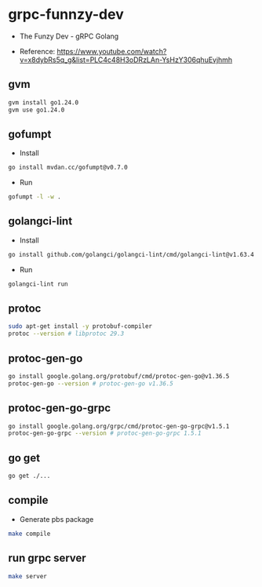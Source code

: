 # grpc-funnzy-dev

- The Funzy Dev - gRPC Golang

- Reference: https://www.youtube.com/watch?v=x8dybRs5q_g&list=PLC4c48H3oDRzLAn-YsHzY306qhuEvjhmh

## gvm

```sh
gvm install go1.24.0
gvm use go1.24.0
```

## gofumpt

- Install

```sh
go install mvdan.cc/gofumpt@v0.7.0
```

- Run

```sh
gofumpt -l -w .
```

## golangci-lint

- Install

```sh
go install github.com/golangci/golangci-lint/cmd/golangci-lint@v1.63.4
```

- Run

```sh
golangci-lint run
```

## protoc

```sh
sudo apt-get install -y protobuf-compiler
protoc --version # libprotoc 29.3
```

## protoc-gen-go

```sh
go install google.golang.org/protobuf/cmd/protoc-gen-go@v1.36.5
protoc-gen-go --version # protoc-gen-go v1.36.5
```

## protoc-gen-go-grpc

```sh
go install google.golang.org/grpc/cmd/protoc-gen-go-grpc@v1.5.1
protoc-gen-go-grpc --version # protoc-gen-go-grpc 1.5.1
```

## go get

```sh
go get ./...
```

## compile

- Generate pbs package

```sh
make compile
```

## run grpc server

```sh
make server
```
